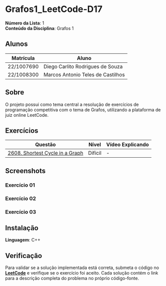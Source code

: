 # Grafos1_LeetCode-D17

**Número da Lista**: 1<br>
**Conteúdo da Disciplina**: Grafos 1<br>

## Alunos
|Matrícula | Aluno |
| -- | -- |
| 22/1007690  |  Diego Carlito Rodrigues de Souza  |
| 22/1008300  |  Marcos Antonio Teles de Castilhos |

## Sobre 
O projeto possui como tema central a resolução de exercícios de programação competitiva com o tema de Grafos, utilizando a plataforma de juiz online LeetCode.

## Exercícios

| Questão | Nível  | Vídeo Explicando |
|---------|--------|------------------|
| [2608. Shortest Cycle in a Graph](https://leetcode.com/problems/shortest-cycle-in-a-graph/description/) | Difícil | - |

## Screenshots

### Exercício 01

### Exercício 02

### Exercício 03

## Instalação 
**Linguagem**: C++<br>

## Verificação

Para validar se a solução implementada está correta, submeta o código no **[LeetCode](https://leetcode.com/)** e verifique se o exercício foi aceito. Cada solução contém o link para a descrição completa do problema no próprio código-fonte.


